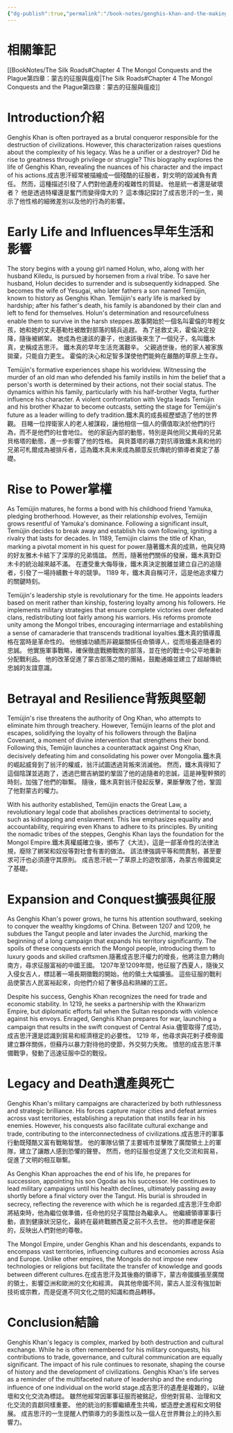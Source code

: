 ```yaml
---
{"dg-publish":true,"permalink":"/book-notes/genghis-khan-and-the-making-of-the-modern-world/","dgPassFrontmatter":true,"created":"2024-11-24T10:41:52.591+08:00","updated":"2024-11-27T18:15:38.443+08:00"}
---
```


# 相關筆記
[[BookNotes/The Silk Roads#Chapter 4 The Mongol Conquests and the Plague第四章：蒙古的征服與瘟疫\|The Silk Roads#Chapter 4 The Mongol Conquests and the Plague第四章：蒙古的征服與瘟疫]]
# Introduction介紹

Genghis Khan is often portrayed as a brutal conqueror responsible for the destruction of civilizations. However, this characterization raises questions about the complexity of his legacy. Was he a unifier or a destroyer? Did he rise to greatness through privilege or struggle? This biography explores the life of Genghis Khan, revealing the nuances of his character and the impact of his actions.成吉思汗經常被描繪成一個殘酷的征服者，對文明的毀滅負有責任。 然而，這種描述引發了人們對他遺產的複雜性的質疑。 他是統一者還是破壞者？ 他是透過特權還是奮鬥而變得偉大的？ 這本傳記探討了成吉思汗的一生，揭示了他性格的細微差別以及他的行為的影響。

# Early Life and Influences早年生活和影響

The story begins with a young girl named Holun, who, along with her husband Kiledu, is pursued by horsemen from a rival tribe. To save her husband, Holun decides to surrender and is subsequently kidnapped. She becomes the wife of Yesugai, who later fathers a son named Temüjin, known to history as Genghis Khan. Temüjin's early life is marked by hardship; after his father's death, his family is abandoned by their clan and left to fend for themselves. Holun's determination and resourcefulness enable them to survive in the harsh steppes.故事開始於一個名叫霍倫的年輕女孩，她和她的丈夫基勒杜被敵對部落的騎兵追趕。 為了拯救丈夫，霍倫決定投降，隨後被綁架。 她成為也速該的妻子，也速該後來生了一個兒子，名叫鐵木真，史稱成吉思汗。 鐵木真的早年生活充滿艱辛。 父親過世後，他的家人被家族拋棄，只能自力更生。 霍倫的決心和足智多謀使他們能夠在嚴酷的草原上生存。

Temüjin's formative experiences shape his worldview. Witnessing the murder of an old man who defended his family instills in him the belief that a person's worth is determined by their actions, not their social status. The dynamics within his family, particularly with his half-brother Vegta, further influence his character. A violent confrontation with Vegta leads Temüjin and his brother Khazar to become outcasts, setting the stage for Temüjin's future as a leader willing to defy tradition.鐵木真的成長經歷塑造了他的世界觀。 目睹一位捍衛家人的老人被謀殺，讓他相信一個人的價值取決於他們的行為，而不是他們的社會地位。 他的家庭內部的動態，特別是與他同父異母的兄弟貝格塔的動態，進一步影響了他的性格。 與貝蓋塔的暴力對抗導致鐵木真和他的兄弟可札爾成為被排斥者，這為鐵木真未來成為願意反抗傳統的領導者奠定了基礎。

# Rise to Power掌權

As Temüjin matures, he forms a bond with his childhood friend Yamuka, pledging brotherhood. However, as their relationship evolves, Temüjin grows resentful of Yamuka's dominance. Following a significant insult, Temüjin decides to break away and establish his own following, igniting a rivalry that lasts for decades. In 1189, Temüjin claims the title of Khan, marking a pivotal moment in his quest for power.隨著鐵木真的成熟，他與兒時的好友雅木卡結下了深厚的兄弟情誼。 然而，隨著他們關係的發展，鐵木真對亞木卡的統治越來越不滿。 在遭受重大侮辱後，鐵木真決定脫離並建立自己的追隨者，引發了一場持續數十年的競爭。 1189 年，鐵木真自稱可汗，這是他追求權力的關鍵時刻。

Temüjin's leadership style is revolutionary for the time. He appoints leaders based on merit rather than kinship, fostering loyalty among his followers. He implements military strategies that ensure complete victories over defeated clans, redistributing loot fairly among his warriors. His reforms promote unity among the Mongol tribes, encouraging intermarriage and establishing a sense of camaraderie that transcends traditional loyalties.鐵木真的領導風格在當時是革命性的。 他根據功績而非親屬關係任命領導人，從而培養追隨者的忠誠。 他實施軍事戰略，確保徹底戰勝戰敗的部落，並在他的戰士中公平地重新分配戰利品。 他的改革促進了蒙古部落之間的團結，鼓勵通婚並建立了超越傳統忠誠的友誼意識。

# Betrayal and Resilience背叛與堅韌

Temüjin's rise threatens the authority of Ong Khan, who attempts to eliminate him through treachery. However, Temüjin learns of the plot and escapes, solidifying the loyalty of his followers through the Baljina Covenant, a moment of divine intervention that strengthens their bond. Following this, Temüjin launches a counterattack against Ong Khan, decisively defeating him and consolidating his power over Mongolia.鐵木真的崛起威脅到了翁汗的權威，翁汗試圖透過背叛來消滅他。 然而，鐵木真得知了這個陰謀並逃跑了，透過巴爾吉納盟約鞏固了他的追隨者的忠誠，這是神聖幹預的時刻，加強了他們的聯繫。 隨後，鐵木真對翁汗發起反擊，果斷擊敗了他，鞏固了他對蒙古的權力。

With his authority established, Temüjin enacts the Great Law, a revolutionary legal code that abolishes practices detrimental to society, such as kidnapping and enslavement. This law emphasizes equality and accountability, requiring even Khans to adhere to its principles. By uniting the nomadic tribes of the steppes, Genghis Khan lays the foundation for the Mongol Empire.鐵木真權威確立後，頒布了《大法》，這是一部革命性的法律法規，廢除了綁架和奴役等對社會有害的做法。 該法律強調平等和問責制，甚至要求可汗也必須遵守其原則。 成吉思汗統一了草原上的遊牧部落，為蒙古帝國奠定了基礎。

# Expansion and Conquest擴張與征服

As Genghis Khan's power grows, he turns his attention southward, seeking to conquer the wealthy kingdoms of China. Between 1207 and 1209, he subdues the Tangut people and later invades the Jurchid, marking the beginning of a long campaign that expands his territory significantly. The spoils of these conquests enrich the Mongol people, introducing them to luxury goods and skilled craftsmen.隨著成吉思汗權力的增長，他將注意力轉向南方，尋求征服富裕的中國王國。 1207年至1209年間，他征服了西夏人，隨後又入侵女吉人，標誌著一場長期徵戰的開始，他的領土大幅擴張。 這些征服的戰利品使蒙古人民富裕起來，向他們介紹了奢侈品和熟練的工匠。

Despite his success, Genghis Khan recognizes the need for trade and economic stability. In 1219, he seeks a partnership with the Khwarizm Empire, but diplomatic efforts fail when the Sultan responds with violence against his envoys. Enraged, Genghis Khan prepares for war, launching a campaign that results in the swift conquest of Central Asia.儘管取得了成功，成吉思汗還是認識到貿易和經濟穩定的必要性。 1219 年，他尋求與花剌子模帝國建立夥伴關係，但蘇丹以暴力對待他的使節，外交努力失敗。 憤怒的成吉思汗準備戰爭，發動了迅速征服中亞的戰役。

# Legacy and Death遺產與死亡

Genghis Khan's military campaigns are characterized by both ruthlessness and strategic brilliance. His forces capture major cities and defeat armies across vast territories, establishing a reputation that instills fear in his enemies. However, his conquests also facilitate cultural exchange and trade, contributing to the interconnectedness of civilizations.成吉思汗的軍事行動既殘酷又富有戰略智慧。 他的軍隊佔領了主要城市並擊敗了廣闊領土上的軍隊，建立了讓敵人感到恐懼的聲譽。 然而，他的征服也促進了文化交流和貿易，促進了文明的相互聯繫。

As Genghis Khan approaches the end of his life, he prepares for succession, appointing his son Ogodai as his successor. He continues to lead military campaigns until his health declines, ultimately passing away shortly before a final victory over the Tangut. His burial is shrouded in secrecy, reflecting the reverence with which he is regarded.成吉思汗生命即將結束時，他為繼位做準備，任命他的兒子窩闊台為繼承人。 他繼續領導軍事行動，直到健康狀況惡化，最終在最終戰勝西夏之前不久去世。 他的葬禮是保密的，反映出人們對他的尊敬。

The Mongol Empire, under Genghis Khan and his descendants, expands to encompass vast territories, influencing cultures and economies across Asia and Europe. Unlike other empires, the Mongols do not impose new technologies or religions but facilitate the transfer of knowledge and goods between different cultures.在成吉思汗及其後裔的領導下，蒙古帝國擴張至廣闊的領土，影響亞洲和歐洲的文化和經濟。 與其他帝國不同，蒙古人並沒有強加新技術或宗教，而是促進不同文化之間的知識和商品轉移。

# Conclusion結論

Genghis Khan's legacy is complex, marked by both destruction and cultural exchange. While he is often remembered for his military conquests, his contributions to trade, governance, and cultural communication are equally significant. The impact of his rule continues to resonate, shaping the course of history and the development of civilizations. Genghis Khan's life serves as a reminder of the multifaceted nature of leadership and the enduring influence of one individual on the world stage.成吉思汗的遺產是複雜的，以破壞和文化交流為標誌。 雖然他經常因軍事征服而被銘記，但他對貿易、治理和文化交流的貢獻同樣重要。 他的統治的影響繼續產生共鳴，塑造歷史進程和文明發展。 成吉思汗的一生提醒人們領導力的多面性以及一個人在世界舞台上的持久影響力。